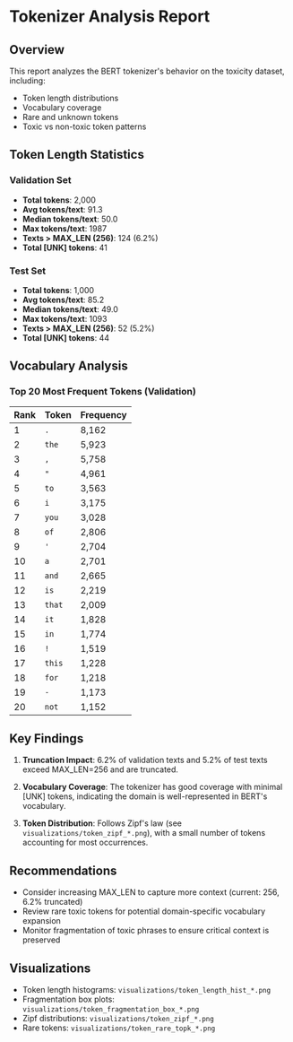 # Tokenizer Analysis Report

## Overview

This report analyzes the BERT tokenizer's behavior on the toxicity dataset, including:
- Token length distributions
- Vocabulary coverage
- Rare and unknown tokens
- Toxic vs non-toxic token patterns

## Token Length Statistics

### Validation Set

- **Total tokens**: 2,000
- **Avg tokens/text**: 91.3
- **Median tokens/text**: 50.0
- **Max tokens/text**: 1987
- **Texts > MAX_LEN (256)**: 124 (6.2%)
- **Total [UNK] tokens**: 41

### Test Set

- **Total tokens**: 1,000
- **Avg tokens/text**: 85.2
- **Median tokens/text**: 49.0
- **Max tokens/text**: 1093
- **Texts > MAX_LEN (256)**: 52 (5.2%)
- **Total [UNK] tokens**: 44

## Vocabulary Analysis

### Top 20 Most Frequent Tokens (Validation)

| Rank | Token | Frequency |
|------|-------|----------|
|    1 | `.` | 8,162 |
|    2 | `the` | 5,923 |
|    3 | `,` | 5,758 |
|    4 | `"` | 4,961 |
|    5 | `to` | 3,563 |
|    6 | `i` | 3,175 |
|    7 | `you` | 3,028 |
|    8 | `of` | 2,806 |
|    9 | `'` | 2,704 |
|   10 | `a` | 2,701 |
|   11 | `and` | 2,665 |
|   12 | `is` | 2,219 |
|   13 | `that` | 2,009 |
|   14 | `it` | 1,828 |
|   15 | `in` | 1,774 |
|   16 | `!` | 1,519 |
|   17 | `this` | 1,228 |
|   18 | `for` | 1,218 |
|   19 | `-` | 1,173 |
|   20 | `not` | 1,152 |

## Key Findings

1. **Truncation Impact**: 6.2% of validation texts and 5.2% of test texts exceed MAX_LEN=256 and are truncated.

2. **Vocabulary Coverage**: The tokenizer has good coverage with minimal [UNK] tokens, indicating the domain is well-represented in BERT's vocabulary.

3. **Token Distribution**: Follows Zipf's law (see `visualizations/token_zipf_*.png`), with a small number of tokens accounting for most occurrences.

## Recommendations

- Consider increasing MAX_LEN to capture more context (current: 256, 6.2% truncated)
- Review rare toxic tokens for potential domain-specific vocabulary expansion
- Monitor fragmentation of toxic phrases to ensure critical context is preserved

## Visualizations

- Token length histograms: `visualizations/token_length_hist_*.png`
- Fragmentation box plots: `visualizations/token_fragmentation_box_*.png`
- Zipf distributions: `visualizations/token_zipf_*.png`
- Rare tokens: `visualizations/token_rare_topk_*.png`
